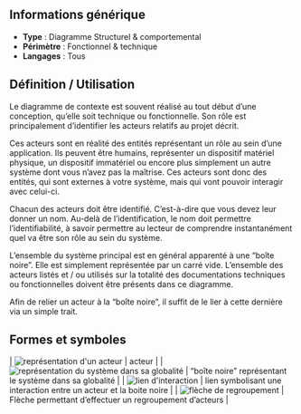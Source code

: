 ## Informations générique

- **Type** : Diagramme Structurel & comportemental
- **Périmètre** : Fonctionnel & technique
- **Langages** : Tous

## Définition / Utilisation

Le diagramme de contexte est souvent réalisé au tout début d’une conception, qu’elle soit technique ou fonctionnelle. Son rôle est principalement d’identifier les acteurs relatifs au projet décrit.

Ces acteurs sont en réalité des entités représentant un rôle au sein d’une application. Ils peuvent être humains, représenter un dispositif matériel physique, un dispositif immatériel ou encore plus simplement un autre système dont vous n’avez pas la maîtrise. Ces acteurs sont donc des entités, qui sont externes à votre système, mais qui vont pouvoir interagir avec celui-ci.

Chacun des acteurs doit être identifié. C’est-à-dire que vous devez leur donner un nom. Au-delà de l’identification, le nom doit permettre l’identifiabilité, à savoir permettre au lecteur de comprendre instantanément quel va être son rôle au sein du système.

L’ensemble du système principal est en général apparenté à une “boîte noire”. Elle est simplement représentée par un carré vide. L’ensemble des acteurs listés et / ou utilisés sur la totalité des documentations techniques ou fonctionnelles doivent être présents dans ce diagramme.

Afin de relier un acteur à la “boîte noire”, il suffit de le lier à cette dernière via un simple trait.

## Formes et symboles

| ![représentation d'un acteur](images/image6.png) | acteur |
| ![représentation du système dans sa globalité](images/image6.png) | “boîte noire” représentant le système dans sa globalité |
| ![lien d'interaction](images/image6.png) | lien symbolisant une interaction entre un acteur et la boite noire |
| ![flèche de regroupement](images/image6.png) | Flèche permettant d’effectuer un regroupement d’acteurs |